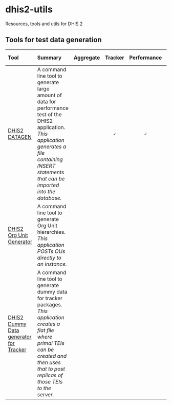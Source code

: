 # dhis2-utils

Resources, tools and utils for DHIS 2

## Tools for test data generation

|Tool|Summary|Aggregate|Tracker|Performance|Versions supported|
|:--------------------|:----------------------------------------------|:-:|:-:|:-:|:-|
|[DHIS2 DATAGEN](https://github.com/dhis2/dhis2-utils/tree/master/tools/dhis2-datagen)|A command line tool to generate large amount of data for performance test of the DHIS2 application. _This application generates a file containing INSERT statements that can be imported into the database._||🗸|🗸|all?|
|[DHIS2 Org Unit Generator](https://github.com/dhis2/dhis2-utils/tree/master/tools/dhis2-org-generator)|A command line tool to generate Org Unit hierarchies. _This application POSTs OUs directly to an instance._|||||
|[DHIS2 Dummy Data generator for Tracker](https://github.com/dhis2/dhis2-utils/tree/master/tools/dhis2-dummydatatracker)|A command line tool to generate dummy data for tracker packages. _This application creates a flat file where primal TEIs can be created and then uses that to post replicas of those TEIs to the server._|||||